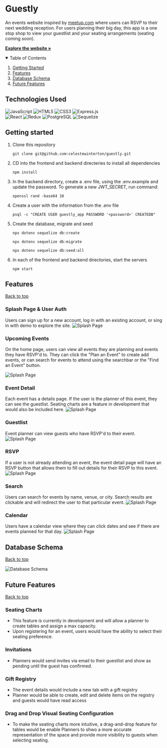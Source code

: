 # Guestly

An events website inspired by <a href="https://www.meetup.com/">meetup.com</a> where users can RSVP to <!--and select seating at--> their next wedding reception. For users planning their big day, this app is a one stop shop to view your guestlist and your seating arrangements (seating coming soon). 

<a href="https://seat-me-guestly.herokuapp.com/" target="_blank"><strong>Explore the website »</strong></a>

<details open="open">
  <summary id="table-of-contents">Table of Contents</summary>
  <ol>
    <li><a href="#getting-started">Getting Started</a></li>
    <li><a href="#features">Features</a></li>
    <li><a href="#database-schema">Database Schema</a></li>
    <li><a href="#future-features">Future Features</a></li>
  </ol>
 </details>

## Technologies Used

![JavaScript](https://img.shields.io/badge/javascript-%23323330.svg?style=for-the-badge&logo=javascript&logoColor=%23F7DF1E)
![HTML5](https://img.shields.io/badge/html5-%23E34F26.svg?style=for-the-badge&logo=html5&logoColor=white)
![CSS3](https://img.shields.io/badge/css3-%231572B6.svg?style=for-the-badge&logo=css3&logoColor=white)
![Express.js](https://img.shields.io/badge/express.js-%23404d59.svg?style=for-the-badge&logo=express&logoColor=%2361DAFB) <br>
![React](https://img.shields.io/badge/React-20232A?style=for-the-badge&logo=react&logoColor=61DAFB)
![Redux](https://img.shields.io/badge/Redux-593D88?style=for-the-badge&logo=redux&logoColor=white)
![PostgreSQL](https://img.shields.io/badge/PostgreSQL-316192?style=for-the-badge&logo=postgresql&logoColor=white)
![Sequelize](https://img.shields.io/badge/Sequelize-52B0E7?style=for-the-badge&logo=Sequelize&logoColor=white)

## Getting started

1. Clone this repository

    `git clone git@github.com:celestewinterton/guestly.git`

2. CD into the frontend and backend directeries to install all dependencies

    `npm install`

3. In the backend directory, create a .env file, using the .env.example and update the password. To generate a new JWT_SECRET, run command:

    `openssl rand -base64 10`

4.  Create a user with the information from the .env file
 
    `psql -c "CREATE USER guestly_app PASSWORD '<password>' CREATEDB"`

5. Create the database, migrate and seed

    `npx dotenv sequelize db:create`

    `npx dotenv sequelize db:migrate`

    `npx dotenv sequelize db:seed:all`

6. In each of the frontend and backend directories, start the servers
 
    `npm start`

## Features
[Back to top](#table-of-contents)

### Splash Page & User Auth

Users can sign up for a new account, log in with an existing account, or sing in with demo to explore the site.
![Splash Page](./frontend/public/images/splash.png)

### Upcoming Events

On the home page, users can view all events they are planning and events they have RSVP'd to. They can click the "Plan an Event" to create add events, or can search for events to attend using the searchbar or the "Find an Event" button. 

![Splash Page](./frontend/public/images/home.png)

### Event Detail 

Each event has a details page. If the user is the planner of this event, they can see the guestlist. Seating charts are a feature in development that would also be included here. 
![Splash Page](./frontend/public/images/event-detail.png)

### Guestlist

Event planner can view guests who have RSVP'd to their event.
![Splash Page](./frontend/public/images/guestlist.png)

### RSVP

If a user is not already attending an event, the event detail page will have an RSVP button that allows them to fill out details for their RSVP to this event.
![Splash Page](./frontend/public/images/rsvp.png)

### Search

Users can search for events by name, venue, or city. Search results are clickable and will redirect the user to that particular event. 
![Splash Page](./frontend/public/images/search.png)

### Calendar

Users have a calendar view where they can click dates and see if there are events planned for that day.
![Splash Page](./frontend/public/images/calendar.png)

## Database Schema
[Back to top](#table-of-contents)

![Database Schema](./frontend/public/images/schema.png)

## Future Features
[Back to top](#table-of-contents)

### Seating Charts 
  * This feature is currently in development and will allow a planner to create tables and assign a max capacity. 
  * Upon registering for an event, users would have the ability to select their seating preference.

### Invitations
  * Planners would send invites via email to their guestlist and show as pending until the guest has confirmed.

### Gift Registry 
  * The event details would include a new tab with a gift registry
  * Planner would be able to create, edit and delete items on the registry and guests would have read access

### Drag and Drop Visual Seating Configuration
  * To make the seating charts more intuitive, a drag-and-drop feature for tables would be enable Planners to shwo a more accurate representation of the space and provide more visibility to guests when selecting seating. 
